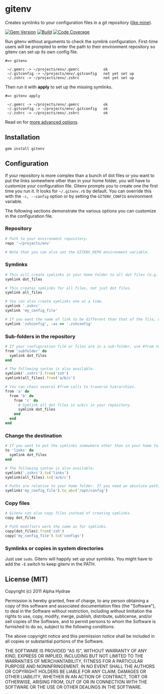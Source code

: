 # gitenv

Creates symlinks to your configuration files in a git repository (<a href="https://github.com/AlphaHydrae/env">like mine</a>).

[![Gem Version](https://badge.fury.io/rb/gitenv.svg)](http://badge.fury.io/rb/gitenv)
[![Build](https://github.com/AlphaHydrae/gitenv/actions/workflows/build.yml/badge.svg)](https://github.com/AlphaHydrae/gitenv/actions/workflows/build.yml)
[![Code Coverage](https://codecov.io/gh/AlphaHydrae/gitenv/branch/main/graph/badge.svg?token=PHYTXEW2MG)](https://codecov.io/gh/AlphaHydrae/gitenv)

Run gitenv without arguments to check the symlink configuration. First-time users will be prompted to enter the path to their environment repository so gitenv can set up its own config file.

    #=> gitenv

     ~/.gemrc -> ~/projects/env/.gemrc           ok
     ~/.gitconfig -> ~/projects/env/.gitconfig   not yet set up
     ~/.zshrc -> ~/projects/env/.zshrc           not yet set up

Then run it with **apply** to set up the missing symlinks.

    #=> gitenv apply

     ~/.gemrc -> ~/projects/env/.gemrc           ok
     ~/.gitconfig -> ~/projects/env/.gitconfig   ok
     ~/.zshrc -> ~/projects/env/.zshrc           ok

Read on for <a href="#configuration">more advanced options</a>.

## Installation

    gem install gitenv

<a name="configuration"></a>
## Configuration

If your repository is more complex than a bunch of dot files or you want to put the links somewhere other than in your home folder, you will have to customize your configuration file. Gitenv prompts you to create one the first time you run it. It looks for `~/.gitenv.rb` by default. You can override this with the `-c, --config` option or by setting the `GITENV_CONFIG` environment variable.

The following sections demonstrate the various options you can customize in the configuration file.

### Repository

```ruby
# Path to your environment repository.
repo '~/projects/env'

# Note that you can also set the GITENV_REPO environment variable.
```

### Symlinks

```ruby
# This will create symlinks in your home folder to all dot files (e.g. .vimrc, .gitconfig) in the repository.
symlink dot_files

# This creates symlinks for all files, not just dot files.
symlink all_files

# You can also create symlinks one at a time.
symlink '.zshrc'
symlink 'my_config_file'

# If you want the name of link to be different than that of the file, use the :as option.
symlink 'zshconfig', :as => '.zshconfig'
```

### Sub-folders in the repository

```ruby
# If your configuration file or files are in a sub-folder, use #from to tell gitenv where to find them.
from 'subfolder' do
  symlink dot_files
end

# The following syntax is also available.
symlink('.zshrc').from('zsh')
symlink(all_files).from('a/b/c')

# You can chain several #from calls to traverse hierarchies.
from 'a' do
  from 'b' do
    from 'c' do
      # Symlink all dot files in a/b/c in your repository.
      symlink dot_files
    end
  end
end
```

### Change the destination

```ruby
# If you want to put the symlinks somewhere other than in your home folder, use #to.
to 'links' do
  symlink dot_files
end

# The following syntax is also available.
symlink('.zshrc').to('links')
symlink(all_files).to('a/b/c')

# Paths are relative to your home folder. If you need an absolute path, use #to_abs.
symlink('my_config_file').to_abs('/opt/config')
```

### Copy files

```ruby
# Gitenv can also copy files instead of creating symlinks.
copy dot_files

# Path modifiers work the same as for symlinks.
copy(dot_files).from('zsh')
copy('my_config_file').to('configs')
```

### Symlinks or copies in system directories

Just use `sudo`. Gitenv will happily set up your symlinks. You might have to add the `-E` switch to keep gitenv in the PATH.

## License (MIT)

Copyright (c) 2011 Alpha Hydrae

Permission is hereby granted, free of charge, to any person obtaining a copy of this software and associated documentation files (the "Software"), to deal in the Software without restriction, including without limitation the rights to use, copy, modify, merge, publish, distribute, sublicense, and/or sell copies of the Software, and to permit persons to whom the Software is furnished to do so, subject to the following conditions:

The above copyright notice and this permission notice shall be included in all copies or substantial portions of the Software.

THE SOFTWARE IS PROVIDED "AS IS", WITHOUT WARRANTY OF ANY KIND, EXPRESS OR IMPLIED, INCLUDING BUT NOT LIMITED TO THE WARRANTIES OF MERCHANTABILITY, FITNESS FOR A PARTICULAR PURPOSE AND NONINFRINGEMENT. IN NO EVENT SHALL THE AUTHORS OR COPYRIGHT HOLDERS BE LIABLE FOR ANY CLAIM, DAMAGES OR OTHER LIABILITY, WHETHER IN AN ACTION OF CONTRACT, TORT OR OTHERWISE, ARISING FROM, OUT OF OR IN CONNECTION WITH THE SOFTWARE OR THE USE OR OTHER DEALINGS IN THE SOFTWARE.
